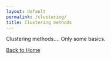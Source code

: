 ```yaml
---
layout: default
permalink: /clustering/
title: Clustering methods
---
```

Clustering methods.... Only some basics.



[Back to Home](/)